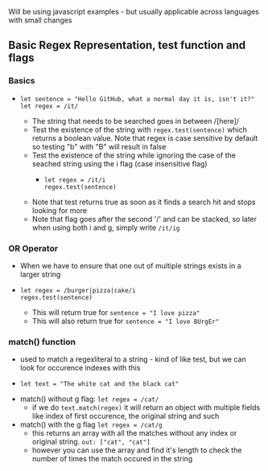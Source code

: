 Will be using javascript examples - but usually applicable across languages with small changes

## Basic Regex Representation, test function and flags
  ### Basics
  - ```
    let sentence = "Hello GitHub, what a normal day it is, isn't it?"
    let regex = /it/
    ```
    - The string that needs to be searched goes in between /[here]/
    - Test the existence of the string with ```regex.test(sentence)``` which returns a boolean value. Note that regex is case sensitive by default so testing "b" with "B" will result in false
    - Test the existence of the string while ignoring the case of the seached string using the i flag (case insensitive flag)
      - ```
        let regex = /it/i
        regex.test(sentence)
        ```
    - Note that test returns true as soon as it finds a search hit and stops looking for more
    - Note that flag goes after the second '/' and can be stacked, so later when using both i and g, simply write ```/it/ig```
    
  ### OR Operator
  - When we have to ensure that one out of multiple strings exists in a larger string
  - ```
    let regex = /burger|pizza|cake/i
    regex.test(sentence)
    ```
    - This will return true for ```sentence = "I love pizza"```
    - This will also return true for ```sentence = "I love BUrgEr"```

  ### match() function
  - used to match a regexliteral to a string - kind of like test, but we can look for occurence indexes with this
  - ```
    let text = "The white cat and the black cat"
    ```
  - match() without g flag: ```let regex = /cat/```
    - if we do ```text.match(regex)``` it will return an object with multiple fields like index of first occurence, the original string and such
  - match() with the g flag ```let regex = /cat/g```
    - this returns an array with all the matches without any index or original string. ```out: ["cat", "cat"]```
    - however you can use the array and find it's length to check the number of times the match occured in the string
      
